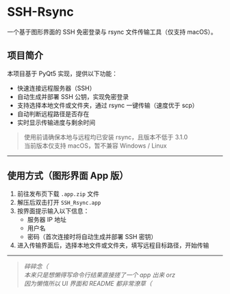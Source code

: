 # SSH-Rsync

一个基于图形界面的 SSH 免密登录与 rsync 文件传输工具（仅支持 macOS）。

## 项目简介

本项目基于 PyQt5 实现，提供以下功能：

- 快速连接远程服务器（SSH）
- 自动生成并部署 SSH 公钥，实现免密登录
- 支持选择本地文件或文件夹，通过 rsync 一键传输（速度优于 scp）
- 自动判断远程路径是否存在
- 实时显示传输进度与剩余时间

> 使用前请确保本地与远程均已安装 rsync，且版本不低于 3.1.0  
> 当前版本仅支持 macOS，暂不兼容 Windows / Linux

---

## 使用方式（图形界面 App 版）

1. 前往发布页下载 `.app.zip` 文件  
2. 解压后双击打开 `SSH_Rsync.app`
3. 按界面提示输入以下信息：
   - 服务器 IP 地址
   - 用户名
   - 密码（首次连接时将自动生成并部署 SSH 密钥）
4. 进入传输界面后，选择本地文件或文件夹，填写远程目标路径，开始传输


---

> *碎碎念（  
> 本来只是想懒得写命令行结果直接搓了一个 app 出来 orz  
> 因为懒惰所以 UI 界面和 README 都非常潦草（*

